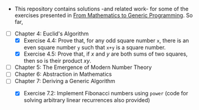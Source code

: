 * This repository contains solutions -and related work- for some of the exercises presented in [From Mathematics to Generic Programming](http://www.amazon.com/Mathematics-Generic-Programming-Alexander-Stepanov/dp/0321942043). So far,


- [ ] Chapter 4: Euclid's Algorithm
  - [X] Exercise 4.4: Prove that, for any odd square number `x`, there is an even square number `y` such that `x+y` is a square number.
  - [X] Exercise 4.5: Prove that, if $x$ and $y$ are both sums of two squares, then so is their product $xy$.
- [ ] Chapter 5: The Emergence of Modern Number Theory
- [ ] Chapter 6: Abstraction in Mathematics
- [ ] Chapter 7: Deriving a Generic Algorithm
  - [X] Exercise 7.2: Implement Fibonacci numbers using `power` (code for solving arbitrary linear recurrences also provided) 
 


